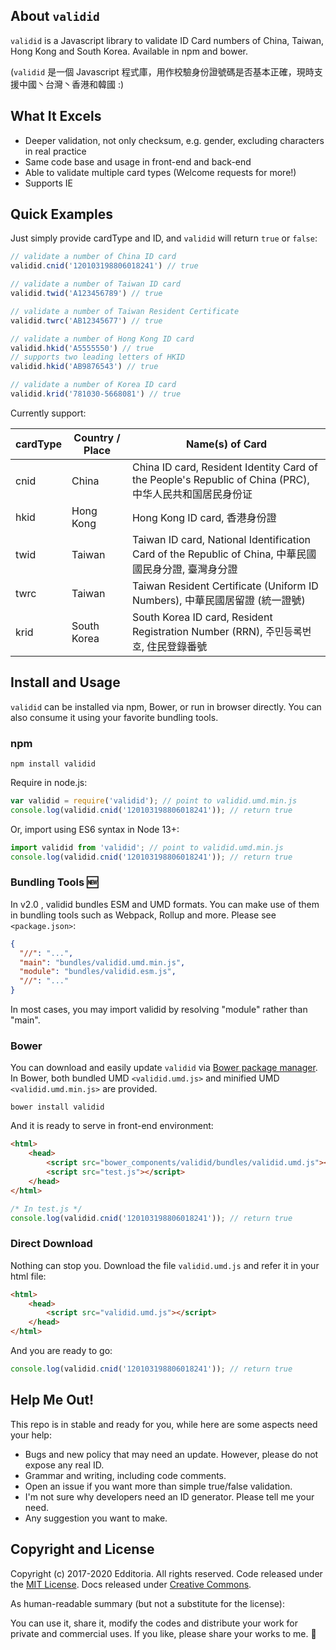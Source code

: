 ## About `validid`

`validid` is a Javascript library to validate ID Card numbers of China, Taiwan, Hong Kong and South Korea. Available in npm and bower.

\(`validid` 是一個 Javascript 程式庫，用作校驗身份證號碼是否基本正確，現時支援中國丶台灣丶香港和韓國 :\)

## What It Excels

- Deeper validation, not only checksum, e.g. gender, excluding characters in real practice
- Same code base and usage in front-end and back-end
- Able to validate multiple card types (Welcome requests for more!)
- Supports IE

## Quick Examples

Just simply provide cardType and ID, and `validid` will return `true` or `false`:

```js
// validate a number of China ID card
validid.cnid('120103198806018241') // true

// validate a number of Taiwan ID card
validid.twid('A123456789') // true

// validate a number of Taiwan Resident Certificate
validid.twrc('AB12345677') // true

// validate a number of Hong Kong ID card
validid.hkid('A5555550') // true
// supports two leading letters of HKID
validid.hkid('AB9876543') // true

// validate a number of Korea ID card
validid.krid('781030-5668081') // true
```

Currently support:

| cardType | Country / Place | Name(s) of Card |
| -------- | --------------- | --------------- |
| cnid     | China           | China ID card, Resident Identity Card of the People's Republic of China (PRC), 中华人民共和国居民身份证 |
| hkid     | Hong Kong       | Hong Kong ID card, 香港身份證 |
| twid     | Taiwan          | Taiwan ID card, National Identification Card of the Republic of China, 中華民國國民身分證, 臺灣身分證 |
| twrc     | Taiwan          | Taiwan Resident Certificate (Uniform ID Numbers), 中華民國居留證 (統一證號) |
| krid     | South Korea     | South Korea ID card, Resident Registration Number (RRN), 주민등록번호, 住民登錄番號 |

## Install and Usage

`validid` can be installed via npm, Bower, or run in browser directly. You can also consume it using your favorite bundling tools.

### npm

```shell
npm install validid
```

Require in node.js:

```js
var validid = require('validid'); // point to validid.umd.min.js
console.log(validid.cnid('120103198806018241')); // return true
```

Or, import using ES6 syntax in Node 13+:

```js
import validid from 'validid'; // point to validid.umd.min.js
console.log(validid.cnid('120103198806018241')); // return true
```

### Bundling Tools :new:

In v2.0 , validid bundles ESM and UMD formats. You can make use of them in bundling tools such as Webpack, Rollup and more. Please see `<package.json>`:

```json
{
  "//": "...",
  "main": "bundles/validid.umd.min.js",
  "module": "bundles/validid.esm.js",
  "//": "..."
}
```

In most cases, you may import validid by resolving "module" rather than "main".

### Bower

You can download and easily update `validid` via [Bower package manager](https://bower.io/). In Bower, both bundled UMD `<validid.umd.js>` and minified UMD `<validid.umd.min.js>` are provided.

```shell
bower install validid
```

And it is ready to serve in front-end environment:

```html
<html>
	<head>
		<script src="bower_components/validid/bundles/validid.umd.js"></script>
		<script src="test.js"></script>
	</head>
</html>

```

```js
/* In test.js */
console.log(validid.cnid('120103198806018241')); // return true
```

### Direct Download

Nothing can stop you. Download the file `validid.umd.js` and refer it in your html file:

```html
<html>
	<head>
		<script src="validid.umd.js"></script>
	</head>
</html>
```

And you are ready to go:

```js
console.log(validid.cnid('120103198806018241')); // return true
```

## Help Me Out!

This repo is in stable and ready for you, while here are some aspects need your help:

- Bugs and new policy that may need an update. However, please do not expose any real ID. 
- Grammar and writing, including code comments.
- Open an issue if you want more than simple true/false validation.
- I'm not sure why developers need an ID generator. Please tell me your need.
- Any suggestion you want to make.

## Copyright and License

Copyright (c) 2017-2020 Edditoria. All rights reserved. Code released under the [MIT License](LICENSE.txt). Docs released under [Creative Commons](https://creativecommons.org/licenses/by/4.0/).

As human-readable summary (but not a substitute for the license):

You can use it, share it, modify the codes and distribute your work for private and commercial uses. If you like, please share your works to me. :pizza:
